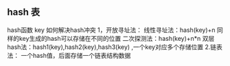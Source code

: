 ## hash 表
hash函数 key
如何解决hash冲突
1，开放寻址法：
线性寻址法：hash(key)+n 同样的key生成的hash可以存储在不同的位置
二次探测法：hash(key)+n*n
双层hash法：hash1(key),hash2(key),hash3(key) ,一个key对应多个存储位置
2.链表法： 一个hash值，后面存储一个链表结构数据